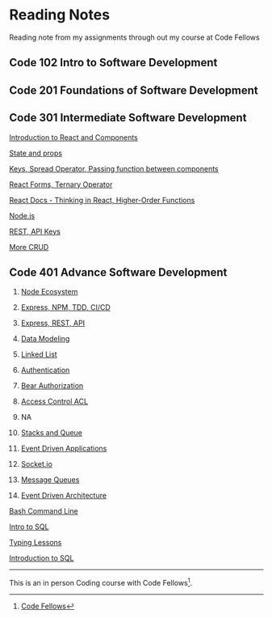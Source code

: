 # Reading Notes

Reading note from my assignments through out my course at Code Fellows

## Code 102 Intro to Software Development

## Code 201 Foundations of Software Development

## Code 301 Intermediate Software Development

[Introduction to React and Components](code301/read01.md)

[State and props](code301/read02.md)

[Keys, Spread Operator, Passing function between components](code301/read03.md)

[React Forms, Ternary Operator](code301/read04.md)

[React Docs - Thinking in React, Higher-Order Functions](code301/read05.md)

[Node.js](code301/read06.md)

[REST, API Keys](code301/read07.md)

[More CRUD](code301/read13.md)

## Code 401 Advance Software Development

1. [Node Ecosystem](code401/read01.md)

2. [Express, NPM, TDD, CI/CD](code401/express-npm-tdd-ci-cd.md)

3. [Express, REST, API](code401/express-rest-api.md)

4. [Data Modeling](code401/data-modeling.md)

5. [Linked List](code401/linked-lists.md)

6. [Authentication](code401/authentication.md)

7. [Bear Authorization](code401/bearer-authorization.md)

8. [Access Control ACL](code401/access-control-acl.md)

9. NA

10. [Stacks and Queue](code401/stack-queue.md)

11. [Event Driven Applications](code401/event-driven-applications.md)

12. [Socket.io](code401/socket-io.md)

13. [Message Queues](code401/message-queues.md)

14. [Event Driven Architecture](code401/event-driven-architecture.md)

[Bash Command Line](code401/commandLine.md)

[Intro to SQL](code401/sql.md)

[Typing Lessons](code401/typingLessons.md)

[Introduction to SQL](code401/Intro_to_SQL.md)

---

This is an in person Coding course with Code Fellows[^1].

[^1]: [Code Fellows](https://www.codefellows.org)
